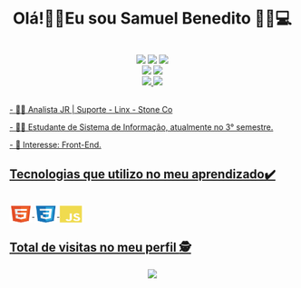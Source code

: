<h1 align=center> Olá!👋🏻Eu sou Samuel Benedito 👨‍💻💻 </h1>

<div align="center" style="display: inline_block"><br>
<a href="https://instagram.com/samuelbeneditoo"><img src="https://img.shields.io/badge/Instagram-E4405F?style=for-the-badge&logo=instagram&logoColor=white"></a>
<a href="https://www.linkedin.com/in/sbendito/"><img src="https://img.shields.io/badge/LinkedIn-0077B5?style=for-the-badge&logo=linkedin&logoColor=white"></a>
<a href="mailto:samuelbenedito2017@gmail.com"><img src="https://img.shields.io/badge/Microsoft_Outlook-0078D4?style=for-the-badge&logo=microsoft-outlook&logoColor=white"></a>
</div>

<div align="center" style="display: inline_block">
<img height="190em" src="https://github-readme-stats.vercel.app/api?username=SamuelBenedito&show_icons=true&theme=github_dark&hide_border=true&locale=pt-br"/>
<img height="190em" src="https://github-readme-stats.vercel.app/api/top-langs/?username=SamuelBenedito&layout=compact&theme=github_dark&hide_border=true&locale=pt-br"/>
</div>


<div align="center">
  <a href="https://github.com/SamuelBenedito">
  <img height="160em" src="https://github-readme-stats.vercel.app/api?username=SamuelBenedito&show_icons=true&theme=tokyonight&include_all_commits=true&count_private=true&border_radius=20"/>
  <img height="160em" src="https://github-readme-stats.vercel.app/api/top-langs/?username=SamuelBenedito&layout=compact&langs_count=7&theme=tokyonight&border_radius=20"/>
</div>
<br/>  
<p> 
  - 👨‍💻 Analista JR | Suporte - Linx - Stone Co
</p>
<p>
  - 👨‍🎓 Estudante de Sistema de Informação, atualmente no 3° semestre.
</p>
<p>
  - 🎯 Interesse: Front-End.
</p>
  
## Tecnologias que utilizo no meu aprendizado✔️
  
<div style="display: inline_block"><br>
  <img align="center" alt="Samuel-HTML" height="30" width="40" src="https://raw.githubusercontent.com/devicons/devicon/master/icons/html5/html5-original.svg">
  <img align="center" alt="Samuel-CSS" height="30" width="40" src="https://raw.githubusercontent.com/devicons/devicon/master/icons/css3/css3-original.svg">
  <img align="center" alt="Samuel-Js" height="30" width="40" src="https://raw.githubusercontent.com/devicons/devicon/master/icons/javascript/javascript-plain.svg">
</div>
 
 ## Total de visitas no meu perfil :detective: <br>
 <p align="center"> 
   <img alingn="center" src="https://profile-counter.glitch.me/SamuelBenedito/count.svg" />
 </p>
  
